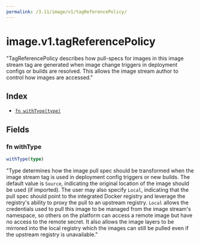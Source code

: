 ```yaml
---
permalink: /3.11/image/v1/tagReferencePolicy/
---
```


# image.v1.tagReferencePolicy

"TagReferencePolicy describes how pull-specs for images in this image stream tag are generated when image change triggers in deployment configs or builds are resolved. This allows the image stream author to control how images are accessed."

## Index

* [`fn withType(type)`](#fn-withtype)

## Fields

### fn withType

```ts
withType(type)
```

"Type determines how the image pull spec should be transformed when the image stream tag is used in deployment config triggers or new builds. The default value is `Source`, indicating the original location of the image should be used (if imported). The user may also specify `Local`, indicating that the pull spec should point to the integrated Docker registry and leverage the registry's ability to proxy the pull to an upstream registry. `Local` allows the credentials used to pull this image to be managed from the image stream's namespace, so others on the platform can access a remote image but have no access to the remote secret. It also allows the image layers to be mirrored into the local registry which the images can still be pulled even if the upstream registry is unavailable."